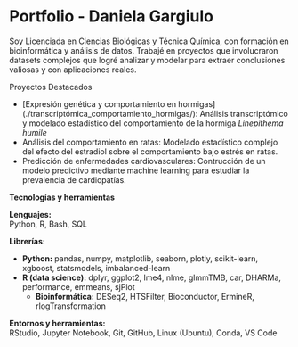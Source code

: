 # Portfolio - Daniela Gargiulo

Soy Licenciada en Ciencias Biológicas y Técnica Química, con formación en bioinformática y análisis de datos. Trabajé en proyectos que involucraron datasets complejos que logré analizar y modelar para extraer conclusiones valiosas y con aplicaciones reales. 

Proyectos Destacados

- [Expresión genética y comportamiento en hormigas] (./transcriptómica_comportamiento_hormigas/): Análisis transcriptómico y modelado estadístico del comportamiento de la hormiga *Linepithema humile*
- Análisis del comportamiento en ratas: Modelado estadístico complejo del efecto del estradiol sobre el comportamiento bajo estrés en ratas.
- Predicción de enfermedades cardiovasculares: Contrucción de un modelo predictivo mediante machine learning para estudiar la prevalencia de cardiopatías.

**Tecnologías y herramientas**

**Lenguajes:**  
Python, R, Bash, SQL

**Librerías:**  
- **Python:** pandas, numpy, matplotlib, seaborn, plotly, scikit-learn, xgboost, statsmodels, imbalanced-learn
- **R (data science):** dplyr, ggplot2, lme4, nlme, glmmTMB, car, DHARMa, performance, emmeans, sjPlot  
  - **Bioinformática:** DESeq2, HTSFilter, Bioconductor, ErmineR, rlogTransformation  

**Entornos y herramientas:**  
RStudio, Jupyter Notebook, Git, GitHub, Linux (Ubuntu), Conda, VS Code





